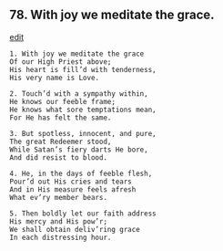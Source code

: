 
## 78.  With joy we meditate the grace.
[edit](https://docs.google.com/document/d/14Atz7Tqy_0BfYnYaiEw6srhPb6ecpmZK/edit?mode=html)



    1. With joy we meditate the grace
    Of our High Priest above;
    His heart is fill’d with tenderness,
    His very name is Love.

    2. Touch’d with a sympathy within,
    He knows our feeble frame;
    He knows what sore temptations mean, 
    For He has felt the same.

    3. But spotless, innocent, and pure,
    The great Redeemer stood,
    While Satan’s fiery darts He bore,
    And did resist to blood.

    4. He, in the days of feeble flesh,
    Pour’d out His cries and tears 
    And in His measure feels afresh 
    What ev’ry member bears.

    5. Then boldly let our faith address
    His mercy and His pow’r;
    We shall obtain deliv’ring grace 
    In each distressing hour.
